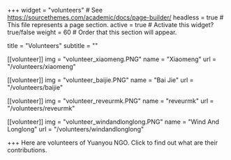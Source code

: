 +++
widget = "volunteers"  # See https://sourcethemes.com/academic/docs/page-builder/
headless = true  # This file represents a page section.
active = true  # Activate this widget? true/false
weight = 60  # Order that this section will appear.

title = "Volunteers"
subtitle = ""

[[volunteer]]
  img = "volunteer_xiaomeng.PNG"
  name = "Xiaomeng"
  url = "/volunteers/xiaomeng"

[[volunteer]]
  img = "volunteer_baijie.PNG"
  name = "Bai Jie"
  url = "/volunteers/baijie"

[[volunteer]]
  img = "volunteer_reveurmk.PNG"
  name = "reveurmk"
  url = "/volunteers/reveurmk"

[[volunteer]]
  img = "volunteer_windandlonglong.PNG"
  name = "Wind And Longlong"
  url = "/volunteers/windandlonglong"

  
  
+++
Here are volunteers of Yuanyou NGO. Click to find out what are their contributions.

